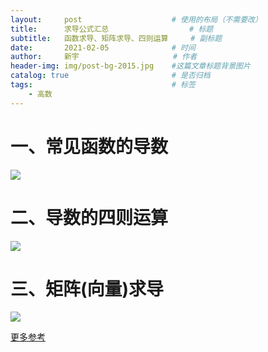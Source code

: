 ```yaml
---
layout:     post                    # 使用的布局（不需要改）
title:      求导公式汇总   			    # 标题 		  
subtitle:   函数求导、矩阵求导、四则运算     # 副标题
date:       2021-02-05              # 时间
author:     新宇                     # 作者
header-img: img/post-bg-2015.jpg    #这篇文章标题背景图片
catalog: true                       # 是否归档
tags:                               # 标签
    - 高数
---
```


# 一、常见函数的导数
![](https://tva1.sinaimg.cn/large/008eGmZEly1gncz8fdywtj30mp09nace.jpg)

# 二、导数的四则运算
![](https://tva1.sinaimg.cn/large/008eGmZEly1gncz8f8g7uj30mj06ngnz.jpg)

# 三、矩阵(向量)求导
![](https://tva1.sinaimg.cn/large/008eGmZEly1gncz8f2dshj30mr0ocwow.jpg)

[更多参考](https://en.wikipedia.org/wiki/Matrix_calculus#Scalar-by-vector_identities)
